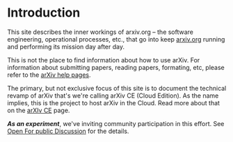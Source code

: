 # Introduction

This site describes the inner workings of arxiv.org &ndash; the software engineering, operational processes, etc., that go into keep [arxiv.org]() running and performing its mission day after day.

This is not the place to find information about how to use arXiv. For information about submitting papers, reading papers, formating, etc, please refer to the [arXiv help pages](arxiv.org/help). 

The primary, but not exclusive focus of this site is to document the technical revamp of arXiv that's we're calling arXiv CE (Cloud Edition). As the name implies, this is the project to host arXiv in the Cloud. Read more about that on the [arXIv CE](arXiv_CE) page.

***As an experiment***, we've inviting community participation in this effort.  See [Open For public Discussion](About_this_site/Public_Forum.md) for the details.
